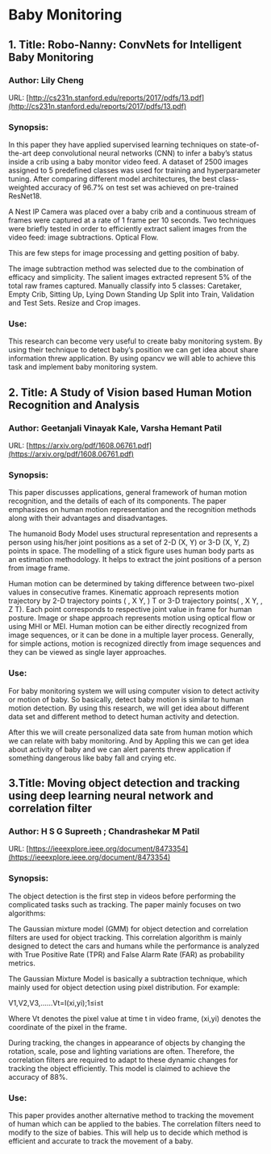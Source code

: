 # Baby Monitoring
## 1. Title: Robo-Nanny: ConvNets for Intelligent Baby Monitoring

 

### Author: Lily Cheng

 

URL: [http://cs231n.stanford.edu/reports/2017/pdfs/13.pdf](http://cs231n.stanford.edu/reports/2017/pdfs/13.pdf)

 

### Synopsis:

In this paper they have applied supervised learning techniques on state-of-the-art deep convolutional neural networks (CNN) to infer a baby’s status inside a crib using a baby monitor video feed. A dataset of 2500 images assigned to 5 predefined classes was used for training and hyperparameter tuning. After comparing different model architectures, the best class-weighted accuracy of 96.7% on test set was achieved on pre-trained ResNet18.

A Nest IP Camera was placed over a baby crib and a continuous stream of frames were captured at a rate of 1 frame per 10 seconds. Two techniques were briefly tested in order to efficiently extract salient images from the video feed: image subtractions. Optical Flow.

This are few steps for image processing and getting position of baby.

The image subtraction method was selected due to the combination of efficacy and simplicity. The salient images extracted represent 5% of the total raw frames captured.
Manually classify into 5 classes: Caretaker, Empty Crib, Sitting Up, Lying Down Standing Up
Split into Train, Validation and Test Sets.
Resize and Crop images.
 

### Use:

This research can become very useful to create baby monitoring system. By using their technique to detect baby’s position we can get idea about share information threw application. By using opancv we will able to achieve this task and implement baby monitoring system.

## 2. Title: A Study of Vision based Human Motion Recognition and Analysis

### Author: Geetanjali Vinayak Kale, Varsha Hemant Patil

URL: [https://arxiv.org/pdf/1608.06761.pdf](https://arxiv.org/pdf/1608.06761.pdf)

 

### Synopsis:

This paper discusses applications, general framework of human motion recognition, and the details of each of its components. The paper emphasizes on human motion representation and the recognition methods along with their advantages and disadvantages.

The humanoid Body Model uses structural representation and represents a person using his/her joint positions as a set of 2-D (X, Y) or 3-D (X, Y, Z) points in space. The modelling of a stick figure uses human body parts as an estimation methodology. It helps to extract the joint positions of a person from image frame.

Human motion can be determined by taking difference between two-pixel values in consecutive frames. Kinematic approach represents motion trajectory by 2-D trajectory points ( , X Y, ) T or 3-D trajectory points( , X Y, , Z T). Each point corresponds to respective joint value in frame for human posture. Image or shape approach represents motion using optical flow or using MHI or MEI. Human motion can be either directly recognized from image sequences, or it can be done in a multiple layer process. Generally, for simple actions, motion is recognized directly from image sequences and they can be viewed as single layer approaches.

           

 

### Use:

For baby monitoring system we will using computer vision to detect activity or motion of baby. So basically, detect baby motion is similar to human motion detection. By using this research, we will get idea about different data set and different method to detect human activity and detection.

After this we will create personalized data sate from human motion which we can relate with baby monitoring. And by Appling this we can get idea about activity of baby and we can alert parents threw application if something dangerous like baby fall and crying etc.

 

 

## 3.Title: Moving object detection and tracking using deep learning neural network and correlation filter

 

### Author: H S G Supreeth ; Chandrashekar M Patil

 

URL: [https://ieeexplore.ieee.org/document/8473354](https://ieeexplore.ieee.org/document/8473354)

 

 

### Synopsis:

The object detection is the first step in videos before performing the complicated tasks such as tracking. The paper mainly focuses on two algorithms:

The Gaussian mixture model (GMM) for object detection and correlation filters are used for object tracking. This correlation algorithm is mainly designed to detect the cars and humans while the performance is analyzed with True Positive Rate (TPR) and False Alarm Rate (FAR) as probability metrics.

The Gaussian Mixture Model is basically a subtraction technique, which mainly used for object detection using pixel distribution. For example:

V1,V2,V3,……Vt=I(xi,yi);1≤i≤t

Where Vt denotes the pixel value at time t in video frame, (xi,yi) denotes the coordinate of the pixel in the frame.

During tracking, the changes in appearance of objects by changing the rotation, scale, pose and lighting variations are often. Therefore, the correlation filters are required to adapt to these dynamic changes for tracking the object efficiently. This model is claimed to achieve the accuracy of 88%.

 

### Use:

This paper provides another alternative method to tracking the movement of human which can be applied to the babies. The correlation filters need to modify to the size of babies. This will help us to decide which method is efficient and accurate to track the movement of a baby.
